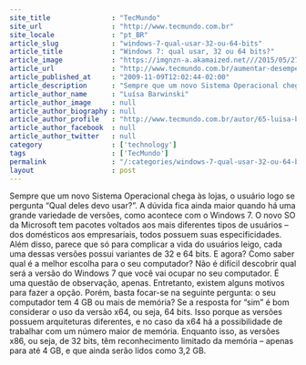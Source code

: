 ```yaml
---
site_title               : "TecMundo"
site_url                 : "http://www.tecmundo.com.br"
site_locale              : "pt_BR"
article_slug             : "windows-7-qual-usar-32-ou-64-bits"
article_title            : "Windows 7: qual usar, 32 ou 64 bits?"
article_image            : "https://imgnzn-a.akamaized.net///2015/05/27/27123907505082-t1200x480.jpg"
article_url              : "http://www.tecmundo.com.br/aumentar-desempenho/3060-windows-7-qual-usar-32-ou-64-bits-.htm"
article_published_at     : "2009-11-09T12:02:44-02:00"
article_description      : "Sempre que um novo Sistema Operacional chega às lojas, o usuário logo se pergunta “Qual deles devo usar?”. A dúvida fica ainda maior quando há uma grande variedade de versões, como acontece com o Windows 7. O novo SO da Microsoft tem pacotes voltados aos mais diferentes tipos de usuários – dos domésticos aos empresariais, todos possuem suas especificidades. Além disso, parece que só para complicar a vida do usuários leigo, cada uma dessas versões possui variantes de 32 e 64 bits. E agora? Como saber qual é a melhor escolha para o seu computador? Não é difícil descobrir qual será a versão do Windows 7 que você vai ocupar no seu computador. É uma questão de observação, apenas. Entretanto, existem alguns motivos para fazer a opção. Porém, basta focar-se na seguinte pergunta: o seu computador tem 4 GB ou mais de memória? Se a resposta for “sim” é bom considerar o uso da versão x64, ou seja, 64 bits. Isso porque as versões possuem arquiteturas diferentes, e no caso da x64 há a possibilidade de trabalhar com um número maior de memória. Enquanto isso, as versões x86, ou seja, de 32 bits, têm reconhecimento limitado da memória – apenas para até 4 GB, e que ainda serão lidos como 3,2 GB."
article_author_name      : "Luísa Barwinski"
article_author_image     : null
article_author_biography : null
article_author_profile   : "http://www.tecmundo.com.br/autor/65-luisa-barwinski/"
article_author_facebook  : null
article_author_twitter   : null
category                 : ['technology']
tags                     : ['TecMundo']
permalink                : "/:categories/windows-7-qual-usar-32-ou-64-bits/"
layout                   : post
---
```


Sempre que um novo Sistema Operacional chega às lojas, o usuário logo se pergunta “Qual deles devo usar?”. A dúvida fica ainda maior quando há uma grande variedade de versões, como acontece com o Windows 7. O novo SO da Microsoft tem pacotes voltados aos mais diferentes tipos de usuários – dos domésticos aos empresariais, todos possuem suas especificidades. Além disso, parece que só para complicar a vida do usuários leigo, cada uma dessas versões possui variantes de 32 e 64 bits. E agora? Como saber qual é a melhor escolha para o seu computador? Não é difícil descobrir qual será a versão do Windows 7 que você vai ocupar no seu computador. É uma questão de observação, apenas. Entretanto, existem alguns motivos para fazer a opção. Porém, basta focar-se na seguinte pergunta: o seu computador tem 4 GB ou mais de memória? Se a resposta for “sim” é bom considerar o uso da versão x64, ou seja, 64 bits. Isso porque as versões possuem arquiteturas diferentes, e no caso da x64 há a possibilidade de trabalhar com um número maior de memória. Enquanto isso, as versões x86, ou seja, de 32 bits, têm reconhecimento limitado da memória – apenas para até 4 GB, e que ainda serão lidos como 3,2 GB.
